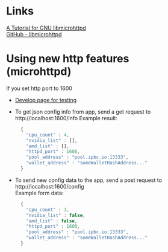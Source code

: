 Links  
=====  
  
[A Tutorial for GNU libmicrohttpd](https://www.gnu.org/software/libmicrohttpd/tutorial.html#Top)  
[GitHub - libmicrohttpd](https://github.com/ulion/libmicrohttpd)  
  
Using new http features (microhttpd)  
====================================  
  
  If you set http port to 1600

  - [Develop page for testing](http://localhost:1600/devtest)  
  - To get json config info from app, send a get request to http://localhost:1600/info
      Example result:  

      ```javascript  
		{  
		  "cpu_count" : 4,  
		  "nvidia_list" : [],  
		  "amd_list" : [],  
		  "httpd_port" : 1600,  
		  "pool_address" : "pool.ipbc.io:13333",  
		  "wallet_address" : "someWalletHashAddress..."  
		}  
      ```  

  - To send new config data to the app, send a post request to http://localhost:1600/config  
      Example form data:  

      ```javascript  
		{  
		  "cpu_count" : 1,  
		  "nvidia_list" : false,  
		  "amd_list" : false,  
		  "httpd_port" : 1600,  
		  "pool_address" : "pool.ipbc.io:13333",  
		  "wallet_address" : "someWalletHashAddress..."  
		}  
      ``` 
